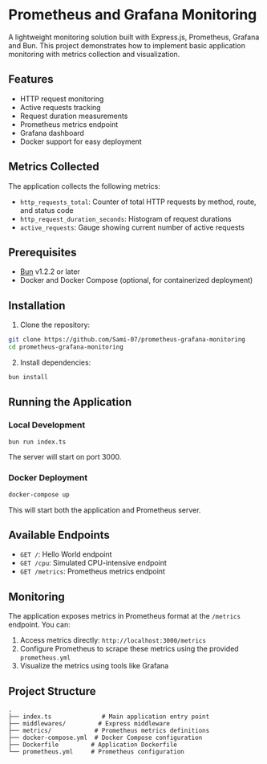 # Prometheus and Grafana Monitoring

A lightweight monitoring solution built with Express.js, Prometheus, Grafana and Bun. This project demonstrates how to implement basic application monitoring with metrics collection and visualization.

## Features

- HTTP request monitoring
- Active requests tracking
- Request duration measurements
- Prometheus metrics endpoint
- Grafana dashboard
- Docker support for easy deployment

## Metrics Collected

The application collects the following metrics:

- `http_requests_total`: Counter of total HTTP requests by method, route, and status code
- `http_request_duration_seconds`: Histogram of request durations
- `active_requests`: Gauge showing current number of active requests

## Prerequisites

- [Bun](https://bun.sh) v1.2.2 or later
- Docker and Docker Compose (optional, for containerized deployment)

## Installation

1. Clone the repository:
```bash
git clone https://github.com/Sami-07/prometheus-grafana-monitoring
cd prometheus-grafana-monitoring
```

2. Install dependencies:
```bash
bun install
```

## Running the Application

### Local Development

```bash
bun run index.ts
```

The server will start on port 3000.

### Docker Deployment

```bash
docker-compose up
```

This will start both the application and Prometheus server.

## Available Endpoints

- `GET /`: Hello World endpoint
- `GET /cpu`: Simulated CPU-intensive endpoint
- `GET /metrics`: Prometheus metrics endpoint

## Monitoring

The application exposes metrics in Prometheus format at the `/metrics` endpoint. You can:

1. Access metrics directly: `http://localhost:3000/metrics`
2. Configure Prometheus to scrape these metrics using the provided `prometheus.yml`
3. Visualize the metrics using tools like Grafana

## Project Structure

```
.
├── index.ts              # Main application entry point
├── middlewares/         # Express middleware
├── metrics/            # Prometheus metrics definitions
├── docker-compose.yml  # Docker Compose configuration
├── Dockerfile         # Application Dockerfile
└── prometheus.yml     # Prometheus configuration
```
